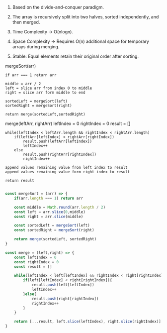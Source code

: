 1. Based on the divide-and-conquer paradigm.
2. The array is recursively split into two halves, sorted independently, and then merged.
3. Time Complexity -> O(nlogn).
4. Space Complexity -> Requires O(n) additional space for temporary arrays during merging.

5. Stable: Equal elements retain their original order after sorting.
<!-- 

arr = [
  { value: 4, id: 'a' },
  { value: 1, id: null },
  { value: 3, id: null },
  { value: 4, id: 'b' },
  { value: 2, id: null }
]; 

Stable Algorithm -> [1, 2, 3, 4a, 4b]

-->


mergeSort(arr)

    if arr === 1 return arr

    middle = arr / 2
    left = slice arr from index 0 to middle 
    right = slice arr form middle to end

    sortedLeft = mergeSort(left)
    sortedRight = mergeSort(right)

    return merge(sortedLeft,sortedRight)

merge(leftArr, rightArr)
    leftIndex = 0
    rightIndex = 0
    result = []
    
    while(leftIndex < leftArr.length && rightIndex < rightArr.length)
        if(leftArr[leftIndex] < rightArr[rightIndex])
            result.push(leftArr[leftIndex])
            leftIndex++
        else
            result.push(rightArr[rightIndex])
            rightIndex++
    
    append values remaining value from left index to result
    append values remaining value form right index to result

    return result


```js

const mergeSort = (arr) => {
    if(arr.length === 1) return arr

    const middle = Math.round(arr.length / 2)
    const left = arr.slice(0,middle)
    const right = arr.slice(middle)

    const sortedLeft = mergeSort(left)
    const sortedRight = mergeSort(right)

    return merge(sortedLeft, sortedRight)    
}

const merge = (left,right) => {
    const leftIndex = 0
    const rightIndex = 0
    const result = []

    while(leftIndex < left[leftIndex] && rightIndex < right[rightIndex]){
        if(left[leftIndex] < right[rightIndex]){
            result.push(left[leftIndex])
            leftIndex++
        }else{
            result.push(right[rightIndex])
            rightIndex++
        }
    }

    return [...result, left.slice(leftIndex), right.slice(rightIndex)]
}

```
